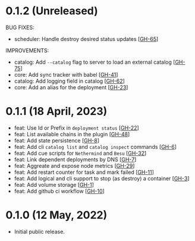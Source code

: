 # 0.1.2 (Unreleased)

BUG FIXES:

- scheduler: Handle destroy desired status updates [[GH-65](https://github.com/umbracle/eth2-validator/issues/65)]

IMPROVEMENTS:

- catalog: Add `--catalog` flag to server to load an external catalog [[GH-75](https://github.com/umbracle/eth2-validator/issues/75)]
- core: Add sync tracker with babel [[GH-41](https://github.com/umbracle/eth2-validator/issues/41)]
- catalog: Add logging field in catalog [[GH-62](https://github.com/umbracle/eth2-validator/issues/62)]
- core: Add an alias for the deployment [[GH-23](https://github.com/umbracle/eth2-validator/issues/23)]

# 0.1.1 (18 April, 2023)

- feat: Use Id or Prefix in `deployment status` [[GH-22](https://github.com/umbracle/eth2-validator/issues/22)]
- feat: List available chains in the plugin [[GH-48](https://github.com/umbracle/eth2-validator/issues/48)]
- feat: Add state persistence [[GH-8](https://github.com/umbracle/eth2-validator/issues/8)]
- feat: Add cli `catalog list` and `catalog inspect` commands [[GH-6](https://github.com/umbracle/eth2-validator/issues/6)]
- feat: Add cue scripts for `Nethermind` and `Besu` [[GH-32](https://github.com/umbracle/eth2-validator/issues/32)]
- feat: Link dependent deployments by DNS [[GH-7](https://github.com/umbracle/eth2-validator/issues/7)]
- feat: Aggreate and expose node metrics [[GH-29](https://github.com/umbracle/eth2-validator/issues/29)]
- feat: Add restart counter for task and mark failed [[GH-11](https://github.com/umbracle/eth2-validator/issues/11)]
- feat: Add logical and cli support to stop (as destroy) a container [[GH-3](https://github.com/umbracle/eth2-validator/issues/3)]
- feat: Add volume storage [[GH-1](https://github.com/umbracle/eth2-validator/issues/1)]
- feat: Add github ci workflow [[GH-10](https://github.com/umbracle/eth2-validator/issues/10)]

# 0.1.0 (12 May, 2022)

- Initial public release.
